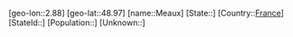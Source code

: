 ﻿---
location: [48.97,2.88]
type: City
tags:
- geo/City


SpocWebEntityId: 32363
isDeleted: false
confidential: public

---
[geo-lon::2.88]
[geo-lat::48.97]
[name::Meaux]
[State::]
[Country::[France](geo/Continent/Europe/France.md)]
[StateId::]
[Population::]
[Unknown::]

